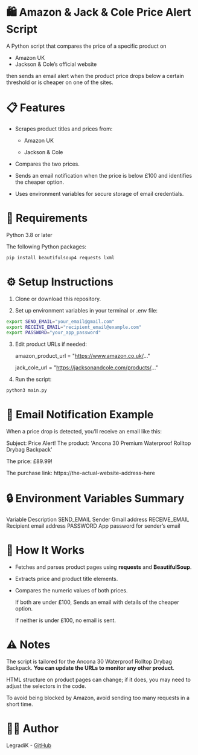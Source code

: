 # 🛍️ Amazon & Jack & Cole Price Alert Script

A Python script that compares the price of a specific product on 

- Amazon UK
- Jackson & Cole’s official website

then sends an email alert when the product price drops below a certain threshold or is cheaper on one of the sites.

# 📋 Features

- Scrapes product titles and prices from:

  - Amazon UK
  
  - Jackson & Cole

- Compares the two prices.

- Sends an email notification when the price is below £100 and identifies the cheaper option.

- Uses environment variables for secure storage of email credentials.

# 🧰 Requirements

Python 3.8 or later

The following Python packages:

``` bash
pip install beautifulsoup4 requests lxml
```

# ⚙️ Setup Instructions

1. Clone or download this repository.

2. Set up environment variables in your terminal or .env file:

```bash
export SEND_EMAIL="your_email@gmail.com"
export RECEIVE_EMAIL="recipient_email@example.com"
export PASSWORD="your_app_password"
```
3. Edit product URLs if needed:

    amazon_product_url = "https://www.amazon.co.uk/..."
    
    jack_cole_url = "https://jacksonandcole.com/products/..."


4. Run the script:
```bash 
python3 main.py
```
# 📧 Email Notification Example

When a price drop is detected, you’ll receive an email like this:

Subject: Price Alert!
The product: 'Ancona 30 Premium Waterproof Rolltop Drybag Backpack'

The price: £89.99!

The purchase link: https://the-actual-website-address-here


# 🔒 Environment Variables Summary
Variable	Description
SEND_EMAIL	Sender Gmail address
RECEIVE_EMAIL	Recipient email address
PASSWORD	App password for sender’s email

# 🧠 How It Works

- Fetches and parses product pages using **requests** and **BeautifulSoup**.

- Extracts price and product title elements.

- Compares the numeric values of both prices.

    If both are under £100, Sends an email with details of the cheaper option.
  
    If neither is under £100, no email is sent.

# ⚠️ Notes

The script is tailored for the Ancona 30 Waterproof Rolltop Drybag Backpack.
**You can update the URLs to monitor any other product**.

HTML structure on product pages can change; if it does, you may need to adjust the selectors in the code.

To avoid being blocked by Amazon, avoid sending too many requests in a short time.

# 🧑‍💻 Author

LegradiK - [GitHub]("https://github.com/LegradiK")
